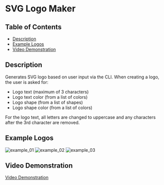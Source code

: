 # SVG Logo Maker

## Table of Contents
* [Description](#description)
* [Example Logos](#example-logos)
* [Video Demonstration](#video-demonstration)

## Description
Generates SVG logo based on user input via the CLI. When creating a logo, the user is asked for:

* Logo text (maximum of 3 characters)
* Logo text color (from a list of colors)
* Logo shape (from a list of shapes)
* Logo shape color (from a list of colors)

For the logo text, all letters are changed to uppercase and any characters after the 3rd character are removed.

## Example Logos
![example_01](https://github.com/cwchilvers/UCI-CBC-10-SVGLogoMaker/assets/59628271/b8d659bd-4b0d-41c1-8467-96496b40864e)
![example_02](https://github.com/cwchilvers/UCI-CBC-10-SVGLogoMaker/assets/59628271/2fb6e096-0796-425d-a891-34636a9a2f40)
![example_03](https://github.com/cwchilvers/UCI-CBC-10-SVGLogoMaker/assets/59628271/4275c477-0363-40cd-9dff-803ec9af3623)

## Video Demonstration
[Video Demonstration](https://drive.google.com/file/d/1RhapmTw-uowEsPo_tpSBg7Knn9TwmLdY/view?usp=drive_link)
